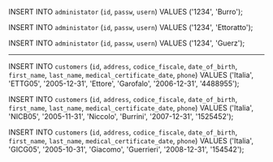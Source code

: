 INSERT INTO `administator` (`id`, `passw`, `usern`) VALUES ('1234', 'Burro');

INSERT INTO `administator` (`id`, `passw`, `usern`) VALUES ('1234', 'Ettoratto');

INSERT INTO `administator` (`id`, `passw`, `usern`) VALUES ('1234', 'Guerz');

__________________________________________________________________________________________________________________

INSERT INTO `customers` (`id`, `address`, `codice_fiscale`, `date_of_birth`, `first_name`, `last_name`, `medical_certificate_date`, `phone`) VALUES ('Italia', 'ETTG05', '2005-12-31', 'Ettore', 'Garofalo', '2006-12-31', '4488955');

INSERT INTO `customers` (`id`, `address`, `codice_fiscale`, `date_of_birth`, `first_name`, `last_name`, `medical_certificate_date`, `phone`) VALUES ('Italia', 'NICB05', '2005-11-31', 'Niccolo', 'Burrini', '2007-12-31', '1525452');

INSERT INTO `customers` (`id`, `address`, `codice_fiscale`, `date_of_birth`, `first_name`, `last_name`, `medical_certificate_date`, `phone`) VALUES ('Italia', 'GICG05', '2005-10-31', 'Giacomo', 'Guerrieri', '2008-12-31', '154542');

